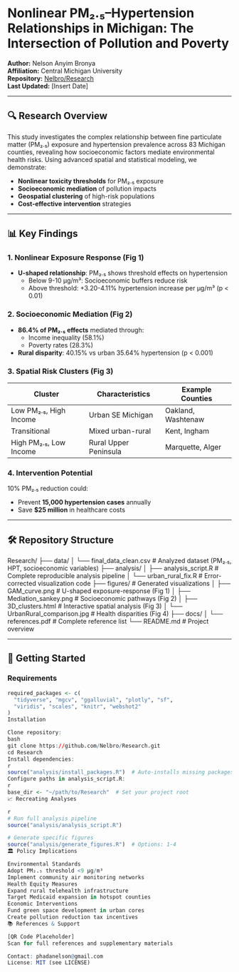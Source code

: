 # Nonlinear PM₂.₅–Hypertension Relationships in Michigan: The Intersection of Pollution and Poverty

**Author:** Nelson Anyim Bronya  
**Affiliation:** Central Michigan University  
**Repository:** [Nelbro/Research](https://github.com/Nelbro/Research)  
**Last Updated:** [Insert Date]

---

## 🔍 Research Overview

This study investigates the complex relationship between fine particulate matter (PM₂.₅) exposure and hypertension prevalence across 83 Michigan counties, revealing how socioeconomic factors mediate environmental health risks. Using advanced spatial and statistical modeling, we demonstrate:

- **Nonlinear toxicity thresholds** for PM₂.₅ exposure
- **Socioeconomic mediation** of pollution impacts
- **Geospatial clustering** of high-risk populations
- **Cost-effective intervention** strategies

---

## 📊 Key Findings

### 1. Nonlinear Exposure Response (Fig 1)
- **U-shaped relationship**: PM₂.₅ shows threshold effects on hypertension
  - Below 9-10 µg/m³: Socioeconomic buffers reduce risk
  - Above threshold: +3.20-4.11% hypertension increase per µg/m³ (p < 0.01)

### 2. Socioeconomic Mediation (Fig 2)
- **86.4% of PM₂.₅ effects** mediated through:
  - Income inequality (58.1%)
  - Poverty rates (28.3%)
- **Rural disparity**: 40.15% vs urban 35.64% hypertension (p < 0.001)

### 3. Spatial Risk Clusters (Fig 3)
| Cluster                | Characteristics          | Example Counties     |
|------------------------|--------------------------|----------------------|
| Low PM₂.₅, High Income | Urban SE Michigan        | Oakland, Washtenaw   |
| Transitional           | Mixed urban-rural        | Kent, Ingham         |
| High PM₂.₅, Low Income | Rural Upper Peninsula    | Marquette, Alger     |

### 4. Intervention Potential
10% PM₂.₅ reduction could:
- Prevent **15,000 hypertension cases** annually
- Save **$25 million** in healthcare costs

---

## 🛠️ Repository Structure
Research/
├── data/
│ └── final_data_clean.csv # Analyzed dataset (PM₂.₅, HPT, socioeconomic variables)
├── analysis/
│ ├── analysis_script.R # Complete reproducible analysis pipeline
│ └── urban_rural_fix.R # Error-corrected visualization code
├── figures/ # Generated visualizations
│ ├── GAM_curve.png # U-shaped exposure-response (Fig 1)
│ ├── Mediation_sankey.png # Socioeconomic pathways (Fig 2)
│ ├── 3D_clusters.html # Interactive spatial analysis (Fig 3)
│ └── UrbanRural_comparison.jpg # Health disparities (Fig 4)
├── docs/
│ └── references.pdf # Complete reference list
└── README.md # Project overview


---

## 🚀 Getting Started

### Requirements
```r
required_packages <- c(
  "tidyverse", "mgcv", "ggalluvial", "plotly", "sf",
  "viridis", "scales", "knitr", "webshot2"
)
Installation

Clone repository:
bash
git clone https://github.com/Nelbro/Research.git
cd Research
Install dependencies:
r
source("analysis/install_packages.R")  # Auto-installs missing packages
Configure paths in analysis_script.R:
r
base_dir <- "~/path/to/Research"  # Set your project root
📈 Recreating Analyses

r
# Run full analysis pipeline
source("analysis/analysis_script.R")

# Generate specific figures
source("analysis/generate_figures.R")  # Options: 1-4
🏛️ Policy Implications

Environmental Standards
Adopt PM₂.₅ threshold <9 µg/m³
Implement community air monitoring networks
Health Equity Measures
Expand rural telehealth infrastructure
Target Medicaid expansion in hotspot counties
Economic Interventions
Fund green space development in urban cores
Create pollution reduction tax incentives
📚 References & Support

[QR Code Placeholder]
Scan for full references and supplementary materials

Contact: phadanelson@gmail.com
License: MIT (see LICENSE)
